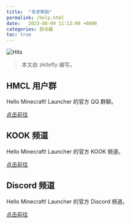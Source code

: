 ```yaml
---
title:  "寻求帮助"
permalink: /help.html
date:   2023-08-09 11:12:00 +0800
categories: 启动器
toc: true
---
```


![Hits](https://hits.seeyoufarm.com/api/count/incr/badge.svg?url=https%3A%2F%2Fdocs.hmcl.net%2Fhelp.html&count_bg=%233E4245&title_bg=%233E4245&icon=&icon_color=%23E7E7E7&title=%F0%9F%91%80&edge_flat=false)

> 本文由 zkitefly 编写。

## HMCL 用户群

Hello Minecraft! Launcher 的官方 QQ 群聊。

[点击前往](/groups.html)

## KOOK 频道

Hello Minecraft! Launcher 的官方 KOOK 频道。

[点击前往](https://kook.top/Kx7n3t)

## Discord 频道

Hello Minecraft! Launcher 的官方 Discord 频道。

[点击前往](https://discord.gg/jVvC7HfM6U)
